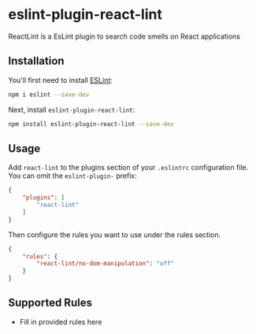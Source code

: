 # eslint-plugin-react-lint

ReactLint is a EsLint plugin to search code smells on React applications

## Installation

You'll first need to install [ESLint](https://eslint.org/):

```sh
npm i eslint --save-dev
```

Next, install `eslint-plugin-react-lint`:

```sh
npm install eslint-plugin-react-lint --save-dev
```

## Usage

Add `react-lint` to the plugins section of your `.eslintrc` configuration file. You can omit the `eslint-plugin-` prefix:

```json
{
    "plugins": [
        "react-lint"
    ]
}
```


Then configure the rules you want to use under the rules section.

```json
{
    "rules": {
        "react-lint/no-dom-manipulation": "off"
    }
}
```

## Supported Rules

* Fill in provided rules here


